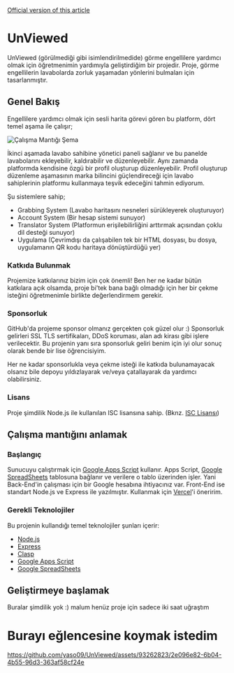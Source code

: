 [Official version of this article](README.md)
# UnViewed

UnViewed (görülmediği gibi isimlendirilmedide) görme engellilere yardımcı olmak için öğretmenimin yardımıyla geliştirdiğim bir projedir. Proje, görme engellilerin lavabolarda zorluk yaşamadan yönlerini bulmaları için tasarlanmıştır.

## Genel Bakış

Engellilere yardımcı olmak için sesli harita görevi gören bu platform, dört temel aşama ile çalışır;

![Çalışma Mantığı Şema](https://github.com/yaso09/UnViewed/assets/93262823/14be1df3-4432-4dd4-b737-f60e6509625e)

İkinci aşamada lavabo sahibine yönetici paneli sağlanır ve bu panelde lavabolarını ekleyebilir, kaldırabilir ve düzenleyebilir. Aynı zamanda platformda kendisine özgü bir profil oluşturup düzenleyebilir. Profil oluşturup düzenleme aşamasının marka bilincini güçlendireceği için lavabo sahiplerinin platformu kullanmaya teşvik edeceğini tahmin ediyorum.

Şu sistemlere sahip;
* Grabbing System (Lavabo haritasını nesneleri sürükleyerek oluşturuyor)
* Account System (Bir hesap sistemi sunuyor)
* Translator System (Platformun erişilebilirliğini arttırmak açısından çoklu dil desteği sunuyor)
* Uygulama (Çevrimdışı da çalışabilen tek bir HTML dosyası, bu dosya, uygulamanın QR kodu haritaya dönüştürdüğü yer)

### Katkıda Bulunmak

Projemize katkılarınız bizim için çok önemli! Ben her ne kadar bütün katkılara açık olsamda, proje bi'tek bana bağlı olmadığı için her bir çekme isteğini öğretmenimle birlikte değerlendirmem gerekir.

### Sponsorluk

GitHub'da projeme sponsor olmanız gerçekten çok güzel olur :) Sponsorluk gelirleri SSL TLS sertifikaları, DDoS koruması, alan adı kirası gibi işlere verilecektir. Bu projenin yanı sıra sponsorluk geliri benim için iyi olur sonuç olarak bende bir lise öğrencisiyim.  

Her ne kadar sponsorlukla veya çekme isteği ile katkıda bulunamayacak olsanız bile depoyu yıldızlayarak ve/veya çatallayarak da yardımcı olabilirsiniz.

### Lisans

Proje şimdilik Node.js ile kullanılan ISC lisansına sahip. (Bknz. [ISC Lisansı](LICENSE))

## Çalışma mantığını anlamak

### Başlangıç

Sunucuyu çalıştırmak için [Google Apps Script](https://script.google.com) kullanır. Apps Script, [Google SpreadSheets](https://docs.google.com/spreadsheets) tablosuna bağlanır ve verilere o tablo üzerinden işler. Yani Back-End'in çalışması için bir Google hesabına ihtiyacınız var. Front-End ise standart Node.js ve Express ile yazılmıştır. Kullanmak için [Vercel](https://vercel.com)'i öneririm.  

### Gerekli Teknolojiler

Bu projenin kullandığı temel teknolojiler şunları içerir:

* [Node.js](https://nodejs.org)
* [Express](https://expressjs.com)
* [Clasp](https://github.com/google/clasp)
* [Google Apps Script](https://script.google.com)
* [Google SpreadSheets](https://docs.google.com/spreadsheets)

## Geliştirmeye başlamak

Buralar şimdilik yok :) malum henüz proje için sadece iki saat uğraştım

# Burayı eğlencesine koymak istedim
https://github.com/yaso09/UnViewed/assets/93262823/2e096e82-6b04-4b55-96d3-363af58cf24e
